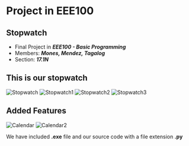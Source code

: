 # Project in EEE100
## Stopwatch
- Final Project in ***EEE100 - Basic Programming***
- Members: ***Mones, Mendez, Tagalog***
- Section: ***17.1N***
## This is our stopwatch
![Stopwatch](https://user-images.githubusercontent.com/105398822/171006220-f404bfb7-2acf-4462-9bc4-69798107248e.JPG)
![Stopwatch1](https://user-images.githubusercontent.com/105398822/171006790-3f492ebc-01fe-4a62-a4ea-3a849bdc8c3d.JPG)
![Stopwatch2](https://user-images.githubusercontent.com/105398822/171006800-185bc6fd-e45d-4cb2-bf80-0133c4b48abe.JPG)
![Stopwatch3](https://user-images.githubusercontent.com/105398822/171006827-10609ceb-2334-439e-a03f-a7225a38a71b.JPG)
## Added Features
![Calendar](https://user-images.githubusercontent.com/105398822/171006846-ad6b409f-c961-4dce-b7c0-9630968b2bf5.JPG)
![Calendar2](https://user-images.githubusercontent.com/105398822/171006856-9bbf22f1-15fb-4144-941b-a75f27369d70.JPG)

We have included **.exe** file and our source code with a file extension **.py**
